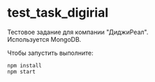# test_task_digirial
Тестовое задание для компании "ДиджиРеал".  
Используется MongoDB.

Чтобы запустить выполните:
```
npm install
npm start
```

